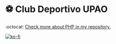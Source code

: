 # ⚽ Club Deportivo UPAO

:octocat: [Check more about PHP in my repository.](https://github.com/FernandoCalmet/PHP)

[![ko-fi](https://www.ko-fi.com/img/githubbutton_sm.svg)](https://ko-fi.com/T6T41JKMI)
